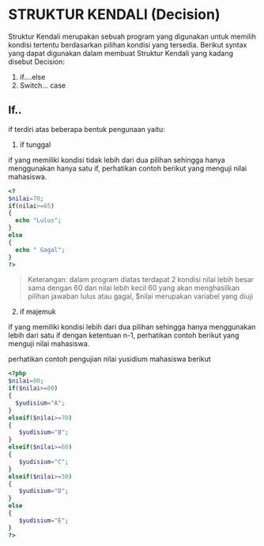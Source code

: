 # STRUKTUR KENDALI (Decision)
Struktur Kendali merupakan sebuah program yang digunakan untuk memilih kondisi tertentu berdasarkan pilihan kondisi yang tersedia. Berikut syntax yang dapat digunakan dalam membuat Struktur Kendali yang kadang disebut Decision:
1. if....else
2. Switch... case

## If..
if terdiri atas beberapa bentuk pengunaan yaitu:
1. if tunggal

if yang memiliki kondisi tidak lebih dari dua pilihan sehingga hanya menggunakan hanya satu if, perhatikan contoh berikut yang menguji nilai mahasiswa.

```php
<?
$nilai=70;
if(nilai>=65)
{
  echo "Lulus";
}
else
{
  echo " Gagal";
}
?>
```
> Keterangan:
dalam program diatas terdapat 2 kondisi nilai lebih besar sama dengan 60 dan nilai lebih kecil 60 yang akan menghasilkan pilihan jawaban lulus atau gagal, $nilai merupakan variabel yang diuji

2. if majemuk

if yang memiliki kondisi lebih dari dua pilihan sehingga hanya menggunakan lebih dari satu if dengan ketentuan n-1, perhatikan contoh berikut yang menguji nilai mahasiswa.

perhatikan contoh pengujian nilai yusidium mahasiswa berikut

```php
<?php
$nilai=80;
if($nilai>=80)
{
  $yudisium="A";
}
elseif($nilai>=70)
{
   $yudisium="B";
}
elseif($nilai>=60)
{
   $yudisium="C";
}
elseif($nilai>=50)
{
   $yudisium="D";
}
else
{
   $yudisium="E";
}
?>
```



